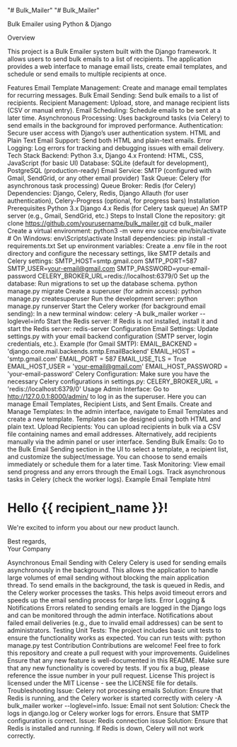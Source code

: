 "# Bulk_Mailer" 
"# Bulk_Mailer"

Bulk Emailer using Python & Django

Overview

This project is a Bulk Emailer system built with the Django framework. It allows users to send bulk emails to a list of recipients. The application provides a web interface to manage email lists, create email templates, and schedule or send emails to multiple recipients at once.

Features
Email Template Management: Create and manage email templates for recurring messages.
Bulk Email Sending: Send bulk emails to a list of recipients.
Recipient Management: Upload, store, and manage recipient lists (CSV or manual entry).
Email Scheduling: Schedule emails to be sent at a later time.
Asynchronous Processing: Uses background tasks (via Celery) to send emails in the background for improved performance.
Authentication: Secure user access with Django’s user authentication system.
HTML and Plain Text Email Support: Send both HTML and plain-text emails.
Error Logging: Log errors for tracking and debugging issues with email delivery.
Tech Stack
Backend: Python 3.x, Django 4.x
Frontend: HTML, CSS, JavaScript (for basic UI)
Database: SQLite (default for development), PostgreSQL (production-ready)
Email Service: SMTP (configured with Gmail, SendGrid, or any other email provider)
Task Queue: Celery (for asynchronous task processing)
Queue Broker: Redis (for Celery)
Dependencies: Django, Celery, Redis, Django Allauth (for user authentication), Celery-Progress (optional, for progress bars)
Installation
Prerequisites
Python 3.x
Django 4.x
Redis (for Celery task queue)
An SMTP server (e.g., Gmail, SendGrid, etc.)
Steps to Install
Clone the repository:
git clone https://github.com/yourusername/bulk_mailer.git
cd bulk_mailer
Create a virtual environment:
python3 -m venv env
source env/bin/activate  # On Windows: env\Scripts\activate
Install dependencies:
pip install -r requirements.txt
Set up environment variables: Create a .env file in the root directory and configure the necessary settings, like SMTP details and Celery settings:
SMTP_HOST=smtp.gmail.com
SMTP_PORT=587
SMTP_USER=your-email@gmail.com
SMTP_PASSWORD=your-email-password
CELERY_BROKER_URL=redis://localhost:6379/0
Set up the database:
Run migrations to set up the database schema.
python manage.py migrate
Create a superuser (for admin access):
python manage.py createsuperuser
Run the development server:
python manage.py runserver
Start the Celery worker (for background email sending): In a new terminal window:
celery -A bulk_mailer worker --loglevel=info
Start the Redis server:
If Redis is not installed, install it and start the Redis server:
redis-server
Configuration
Email Settings: Update settings.py with your email backend configuration (SMTP server, login credentials, etc.).
Example (for Gmail SMTP):
EMAIL_BACKEND = 'django.core.mail.backends.smtp.EmailBackend'
EMAIL_HOST = 'smtp.gmail.com'
EMAIL_PORT = 587
EMAIL_USE_TLS = True
EMAIL_HOST_USER = 'your-email@gmail.com'
EMAIL_HOST_PASSWORD = 'your-email-password'
Celery Configuration: Make sure you have the necessary Celery configurations in settings.py:
CELERY_BROKER_URL = 'redis://localhost:6379/0'
Usage
Admin Interface:
Go to http://127.0.0.1:8000/admin/ to log in as the superuser.
Here you can manage Email Templates, Recipient Lists, and Sent Emails.
Create and Manage Templates:
In the admin interface, navigate to Email Templates and create a new template.
Templates can be designed using both HTML and plain text.
Upload Recipients:
You can upload recipients in bulk via a CSV file containing names and email addresses.
Alternatively, add recipients manually via the admin panel or user interface.
Sending Bulk Emails:
Go to the Bulk Email Sending section in the UI to select a template, a recipient list, and customize the subject/message.
You can choose to send emails immediately or schedule them for a later time.
Task Monitoring:
View email send progress and any errors through the Email Logs.
Track asynchronous tasks in Celery (check the worker logs).
Example Email Template
html

<html>
  <body>
    <h1>Hello {{ recipient_name }}!</h1>
    <p>We're excited to inform you about our new product launch.</p>
    <p>Best regards,<br>Your Company</p>
  </body>
</html>

Asynchronous Email Sending with Celery
Celery is used for sending emails asynchronously in the background. This allows the application to handle large volumes of email sending without blocking the main application thread.
To send emails in the background, the task is queued in Redis, and the Celery worker processes the tasks. This helps avoid timeout errors and speeds up the email sending process for large lists.
Error Logging & Notifications
Errors related to sending emails are logged in the Django logs and can be monitored through the admin interface.
Notifications about failed email deliveries (e.g., due to invalid email addresses) can be sent to administrators.
Testing
Unit Tests: The project includes basic unit tests to ensure the functionality works as expected. You can run tests with:
python manage.py test
Contribution
Contributions are welcome! Feel free to fork this repository and create a pull request with your improvements.
Guidelines
Ensure that any new feature is well-documented in this README.
Make sure that any new functionality is covered by tests.
If you fix a bug, please reference the issue number in your pull request.
License
This project is licensed under the MIT License - see the LICENSE file for details.
Troubleshooting
Issue: Celery not processing emails
Solution: Ensure that Redis is running, and the Celery worker is started correctly with celery -A bulk_mailer worker --loglevel=info.
Issue: Email not sent
Solution: Check the logs in django.log or Celery worker logs for errors. Ensure that SMTP configuration is correct.
Issue: Redis connection issue
Solution: Ensure that Redis is installed and running. If Redis is down, Celery will not work correctly.
